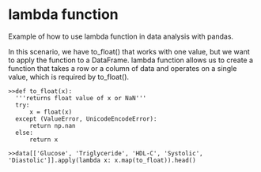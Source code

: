 # lambda function

Example of how to use lambda function in data analysis with pandas.

In this scenario, we have to_float() that works with one value, but we want to apply the function to a DataFrame.
lambda function allows us to create a function that takes a row or a column of data and operates on a single value,
which is required by to_float().

    >>def to_float(x):
      '''returns float value of x or NaN'''
      try:
          x = float(x)
      except (ValueError, UnicodeEncodeError):
          return np.nan
      else:
          return x

    >>data[['Glucose', 'Triglyceride', 'HDL-C', 'Systolic', 'Diastolic']].apply(lambda x: x.map(to_float)).head()
